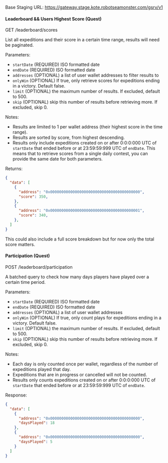 Base Staging URL: https://gateway.stage.kote.robotseamonster.com/gsrv/v1

#### Leaderboard && Users Highest Score (Quest)
 
GET /leaderboard/scores

List all expeditions and their score in a certain time range, results will need be paginated.

Parameters:
- `startDate` (REQUIRED) ISO formatted date
- `endDate` (REQUIRED) ISO formatted date
- `addresses` (OPTIONAL) a list of user wallet addresses to filter results to
- `onlyWin` (OPTIONAL) If true, only retrieve scores for expeditions ending in a victory. Default false. 
- `limit` (OPTIONAL) the maximum number of results. If excluded, default to 500.
- `skip` (OPTIONAL) skip this number of results before retrieving more. If excluded, skip 0.

Notes:
- Results are limited to 1 per wallet address (their highest score in the time range).
- Results are sorted by score, from highest descending.
- Results only include expeditions created on or after 0:0:0:000 UTC of `startDate` that ended before or at 23:59:59:999 UTC of `endDate`. This means that to retrieve scores from a single daily contest, you can provide the same date for both parameters.

Returns:

```json
{
  "data": [
    {
      "address": "0x0000000000000000000000000000000000000000",
      "score": 350,
    },
    {
      "address": "0x0000000000000000000000000000000000000001",
      "score": 340,
    },
  ]
}
```

This could also include a full score breakdown but for now only the total score matters.

#### Participation (Quest)

POST /leaderboard/participation

A batched query to check how many days players have played over a certain time period.

Parameters:
- `startDate` (REQUIRED) ISO formatted date
- `endDate` (REQUIRED) ISO formatted date
- `addresses` (OPTIONAL) a list of user wallet addresses
- `onlyWin` (OPTIONAL) If true, only count plays for expeditions ending in a victory. Default false.
- `limit` (OPTIONAL) the maximum number of results. If excluded, default to 500.
- `skip` (OPTIONAL) skip this number of results before retrieving more. If excluded, skip 0.

Notes:
- Each day is only counted once per wallet, regardless of the number of expeditions played that day.
- Expeditions that are in progress or cancelled will not be counted.
- Results only counts expeditions created on or after 0:0:0:000 UTC of `startDate` that ended before or at 23:59:59:999 UTC of `endDate`. 

Response:

```json
{
  "data": [
    {
      "address": "0x0000000000000000000000000000000000000000",
      "daysPlayed": 18
    },
    {
      "address": "0x0000000000000000000000000000000000000000",
      "daysPlayed": 5
    }
  ]
}
```
